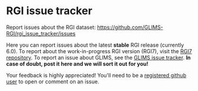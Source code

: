 # RGI issue tracker

Report issues about the RGI dataset: https://github.com/GLIMS-RGI/rgi_issue_tracker/issues 

Here you can report issues about the latest **stable** RGI release (currently 6.0). To report about the work-in-progress RGI version (RGI7), visit the [RGI7 repository](https://github.com/GLIMS-RGI/rgi7_scripts). To report an issue about GLIMS, see the [GLIMS issue tracker](https://github.com/GLIMS-RGI/glims_issue_tracker). **In case of doubt, post it here and we will sort it out for you!**

Your feedback is highly appreciated! You'll need to be a [registered github user](https://github.com) to open or comment on an issue.

